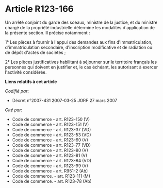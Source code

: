 # Article R123-166

Un arrêté conjoint du garde des sceaux, ministre de la justice, et du ministre chargé de la propriété industrielle détermine
les modalités d'application de la présente section. Il précise notamment :

1° Les pièces à fournir à l'appui des demandes aux fins d'immatriculation, d'immatriculation secondaire, d'inscription
modificative et de radiation ou de dépôt d'actes de sociétés ;

2° Les pièces justificatives habilitant à séjourner sur le territoire français les personnes qui doivent en justifier et, le
cas échéant, les autorisant à exercer l'activité considérée.

**Liens relatifs à cet article**

_Codifié par_:

  - Décret n°2007-431 2007-03-25 JORF 27 mars 2007

_Cité par_:

  - Code de commerce - art. R123-150 (V)
  - Code de commerce - art. R123-151 (V)
  - Code de commerce - art. R123-37 (VD)
  - Code de commerce - art. R123-53 (VD)
  - Code de commerce - art. R123-60 (V)
  - Code de commerce - art. R123-77 (VD)
  - Code de commerce - art. R123-80 (V)
  - Code de commerce - art. R123-81 (V)
  - Code de commerce - art. R123-84 (VD)
  - Code de commerce - art. R123-99 (V)
  - Code de commerce - art. R951-2 (Ab)
  - Code de commerce. - art. R123-111 (M)
  - Code de commerce. - art. R123-78 (Ab)
